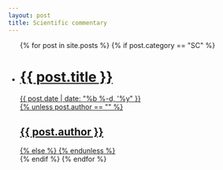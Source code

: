 ```yaml
---
layout: post
title: Scientific commentary
---
```


<ul class="post-list">
{% for post in site.posts %}
    {% if post.category == "SC" %}
        <li>
            <a href="{{ post.url | absolute_url }}" class="post-link">
                <div class="post-link__heading">
                    <h1 class="post-link__title">      
                        {{ post.title }}
                    </h1>
                </div>
                <span class="post-date">
                {{ post.date | date: "%b %-d, '%y" }}
                </span>
            </a>
            <a href="{{ post.url | absolute_url }}" class="post-link2">
                <div class="post-link__heading">
                {% unless post.author == "" %}
                    <h2 class="post-link__title">      
                        {{ post.author }}
                    </h2>
                {% else %}
                {% endunless %}
                </div>
            </a>
        </li>
    {% endif %}
{% endfor %}
</ul>